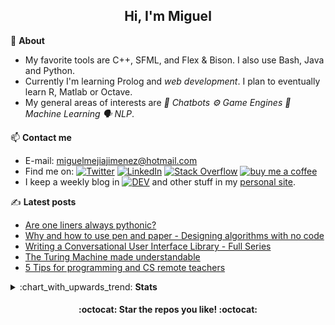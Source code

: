 <h2 align="center">Hi, I'm Miguel</h2>

:page_facing_up: **About**

- My favorite tools are C++, SFML, and Flex & Bison. I also use Bash, Java and Python.
- Currently I'm learning Prolog and _web development_. I plan to eventually learn R, Matlab or Octave.
- My general areas of interests are <i>:robot: Chatbots :gear: Game Engines :brain: Machine Learning :speaking_head: NLP</i>.

:mailbox: **Contact me**

- E-mail: miguelmejiajimenez@hotmail.com
- Find me on: [![Twitter](https://img.shields.io/badge/-Twitter-1DA1F2?style=flat-square&logo=twitter&logoColor=white)](https://twitter.com/MiguelMJdev) [![LinkedIn](https://img.shields.io/badge/-LinkedIn-0077B5?style=flat-square&logo=linkedin&logoColor=white)](https://www.linkedin.com/in/miguel-mej%C3%ADa-jim%C3%A9nez/?locale=en_US) [![Stack Overflow](https://img.shields.io/badge/-Stack_Overflow-FE7A16?style=flat-square&logo=stack-overflow&logoColor=white)](https://stackoverflow.com/users/8757033) [![buy me a coffee](https://img.shields.io/badge/-buy_me_a_coffe-FF813F?style=flat-square&logo=buy-me-a-coffee&logoColor=white)](https://www.buymeacoffee.com/miguelmj)
- I keep a weekly blog in [![DEV](https://img.shields.io/badge/-DEV-black?&style=flat-square&logo=dev.to&logoColor=white)](https://dev.to/miguelmj) and other stuff in my [personal site](https://miguelmj.github.io).

:writing_hand: **Latest posts**

<!-- BLOG-POST-LIST:START -->

- [Are one liners always pythonic?](https://dev.to/miguelmj/are-one-liners-always-pythonic-552n)
- [Why and how to use pen and paper - Designing algorithms with no code](https://dev.to/miguelmj/why-and-how-to-use-pen-and-paper-design-an-algorithm-11nn)
- [Writing a Conversational User Interface Library - Full Series](https://dev.to/miguelmj/writing-a-conversational-user-interface-library-full-series-3dc5)
- [The Turing Machine made understandable](https://dev.to/miguelmj/the-turing-machine-made-understandable-35po)
- [5 Tips for programming and CS remote teachers](https://dev.to/miguelmj/5-tips-for-programming-and-cs-remote-teachers-1gg7)

<!-- BLOG-POST-LIST:END -->

<details>
    <summary>:chart_with_upwards_trend: <b>Stats</b></summary>
    <h4>Stack Exchange</h4>
    <a href="https://stackexchange.com/users/11967851">
        <img src="https://stackexchange.com/users/flair/11967851.png" width="208" height="58">
    </a>
    <h4>GitHub</h4>
    <p align="left"><a href="https://github.com/anuraghazra/github-readme-stats">
      <img align="center" src="https://github-readme-stats.vercel.app/api?username=MiguelMJ&show_icons=true&hide_rank=true&line_height=20
                ">  
    </a>
    <a href="https://github.com/anuraghazra/github-readme-stats">
      <img align="center" src="https://github-readme-stats.vercel.app/api/top-langs/?username=MiguelMJ&layout=compact&exclude_repo=MiguelMJ,MiguelMJ.github.io">
    </a>
    </p>
</details>



<h4 align="center">:octocat: Star the repos you like! :octocat:</h4>
